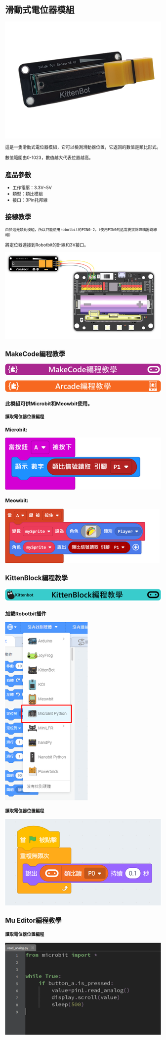 # 滑動式電位器模組

![](./images/slide1.png)

這是一隻滑動式電位器模組，它可以檢測滑動器位置，它返回的數值是類比形式。

數值範圍由0-1023，數值越大代表位置越高。

## 產品參數

- 工作電壓：3.3V~5V
- 類型：類比模組
- 接口：3Pin托邦線

## 接線教學

    由於這是類比模組，所以只能使用robotbit的PIN0-2。（使用PIN0的話需要拔除蜂鳴器跳線帽）
    
將定位器連接到Robotbit的針線和3V接口。

![](./images/slider_wire.png)

## MakeCode編程教學

![](./PWmodules/images/mcbanner.png)

![](../Meowbit/images/acbanner.png)

### 此模組可供Microbit和Meowbit使用。

#### 讀取電位器位置編程

### Microbit:

![](./images/poten_code.png)

### Meowbit:

![](./images/poten_codeMeow.png)

## KittenBlock編程教學

![](./PWmodules/images/kbbanner.png)

### 加載Robotbit插件

![](./images/addRB.png)

#### 讀取電位器位置編程

![](./images/poten_codekb.png)

## Mu Editor編程教學

#### 讀取電位器位置編程

![](./images/poten_codemu.png)
